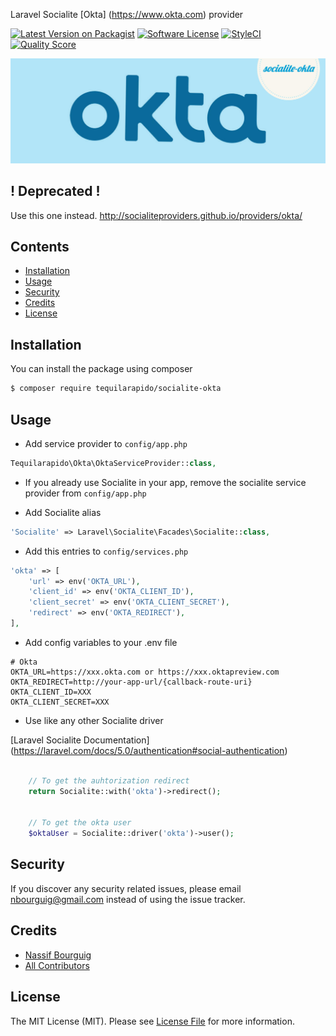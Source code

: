 Laravel Socialite [Okta] (https://www.okta.com) provider 

[![Latest Version on Packagist](https://img.shields.io/packagist/v/tequilarapido/socialite-okta.svg?style=flat-square)](https://packagist.org/packages/tequilarapido/socialite-okta)
[![Software License](https://img.shields.io/badge/license-MIT-brightgreen.svg?style=flat-square)](LICENSE.md)
[![StyleCI](https://styleci.io/repos/76052550/shield)](https://styleci.io/repos/76052550)
[![Quality Score](https://img.shields.io/scrutinizer/g/tequilarapido/socialite-okta.svg?style=flat-square)](https://scrutinizer-ci.com/g/tequilarapido/socialite-okta)

<p align="center">
    <img src="docs/illustration.jpg" />
</p>

## ! Deprecated !
Use this one instead. http://socialiteproviders.github.io/providers/okta/

## Contents

- [Installation](#installation)
- [Usage](#usage)
- [Security](#security)
- [Credits](#credits)
- [License](#license)


## Installation

You can install the package using composer

``` bash
$ composer require tequilarapido/socialite-okta
```

## Usage

* Add service provider to `config/app.php`
``` php
Tequilarapido\Okta\OktaServiceProvider::class,
```

* If you already use Socialite in your app, remove the socialite service provider from `config/app.php`

* Add Socialite alias 
``` php
'Socialite' => Laravel\Socialite\Facades\Socialite::class,
```

* Add this entries to `config/services.php`

``` php
'okta' => [
    'url' => env('OKTA_URL'),
    'client_id' => env('OKTA_CLIENT_ID'),
    'client_secret' => env('OKTA_CLIENT_SECRET'),
    'redirect' => env('OKTA_REDIRECT'),
],
``` 
   
* Add config variables to your .env file 
```
# Okta
OKTA_URL=https://xxx.okta.com or https://xxx.oktapreview.com  
OKTA_REDIRECT=http://your-app-url/{callback-route-uri}
OKTA_CLIENT_ID=XXX
OKTA_CLIENT_SECRET=XXX
```   

* Use like any other Socialite driver 

[Laravel Socialite Documentation] (https://laravel.com/docs/5.0/authentication#social-authentication)

   
``` php

    // To get the auhtorization redirect
    return Socialite::with('okta')->redirect();
   
   
    // To get the okta user
    $oktaUser = Socialite::driver('okta')->user();
```   
   
## Security

If you discover any security related issues, please email nbourguig@gmail.com instead of using the issue tracker.

## Credits

- [Nassif Bourguig](https://github.com/nbourguig)
- [All Contributors](../../contributors)

## License

The MIT License (MIT). Please see [License File](LICENSE.md) for more information.






